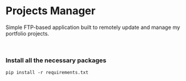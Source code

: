 # Projects Manager
Simple FTP-based application built to remotely update and manage my portfolio projects.

<br/>

### Install all the necessary packages
```
pip install -r requirements.txt
```
